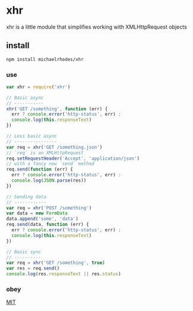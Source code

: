 # xhr

xhr is a little module that simplifies working with XMLHttpRequest objects

## install

```sh
npm install michaelrhodes/xhr
```

### use

```js
var xhr = require('xhr')

// Basic async
// ···········
xhr('GET /something', function (err) {
  err ? console.error('http-status', err) :
  console.log(this.responseText)
})

// Less basic async
// ················
var req = xhr('GET /something.json')
// `req` is an XMLHttpRequest
req.setRequestHeader('Accept', 'application/json')
// with a fancy new `send` method
req.send(function (err) {
  err ? console.error('http-status', err) :
  console.log(JSON.parse(res))
})

// Sending data
// ············
var req = xhr('POST /something')
var data = new FormData
data.append('some', 'data')
req.send(data, function (err) {
  err ? console.error('http-status', err) :
  console.log(this.responseText)
})

// Basic sync
// ··········
var req = xhr('GET /something', true)
var res = req.send()
console.log(res.responseText || res.status)
```

### obey
[MIT](http://opensource.org/licenses/MIT)

